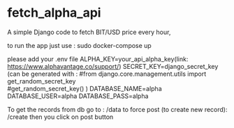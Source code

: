 # fetch_alpha_api

A simple Django code to fetch BIT/USD price every hour, 

to run the app just use :
sudo docker-compose up

please add your .env file
ALPHA_KEY=your_api_alpha_key(link: https://www.alphavantage.co/support/)
SECRET_KEY=django_secret_key
(can be generated with :
#from django.core.management.utils import get_random_secret_key  
#get_random_secret_key()
)
DATABASE_NAME=alpha
DATABASE_USER=alpha
DATABASE_PASS=alpha

To get the records from db go to :
/data
to force post (to create new record):
/create
then you click on post button